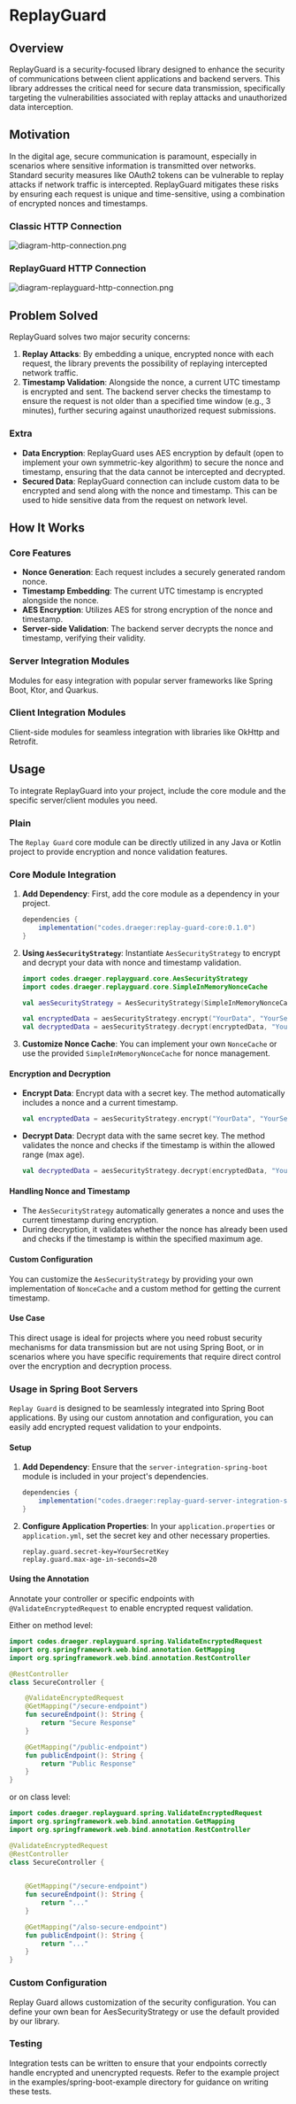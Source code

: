 # ReplayGuard

## Overview

ReplayGuard is a security-focused library designed to enhance the security of communications between client applications
and backend servers. This library addresses the critical need for secure data transmission, specifically targeting the
vulnerabilities associated with replay attacks and unauthorized data interception.

## Motivation

In the digital age, secure communication is paramount, especially in scenarios where sensitive information is
transmitted over networks. Standard security measures like OAuth2 tokens can be vulnerable to replay attacks if network
traffic is intercepted. ReplayGuard mitigates these risks by ensuring each request is unique and time-sensitive, using a
combination of encrypted nonces and timestamps.

### Classic HTTP Connection
![diagram-http-connection.png](assets%2Fdiagram-http-connection.png)

### ReplayGuard HTTP Connection
![diagram-replayguard-http-connection.png](assets%2Fdiagram-replayguard-http-connection.png)

## Problem Solved

ReplayGuard solves two major security concerns:

1. **Replay Attacks**: By embedding a unique, encrypted nonce with each request, the library prevents the possibility of
   replaying intercepted network traffic.
2. **Timestamp Validation**: Alongside the nonce, a current UTC timestamp is encrypted and sent. The backend server
   checks the timestamp to ensure the request is not older than a specified time window (e.g., 3 minutes), further
   securing against unauthorized request submissions.

### Extra

- **Data Encryption**: ReplayGuard uses AES encryption by default (open to implement your own symmetric-key algorithm) to secure the nonce and timestamp, ensuring that the data cannot
  be intercepted and decrypted.
- **Secured Data**: ReplayGuard connection can include custom data to be encrypted and send along with the nonce and timestamp. This can be used to hide sensitive data from the request on network level.

## How It Works

### Core Features

- **Nonce Generation**: Each request includes a securely generated random nonce.
- **Timestamp Embedding**: The current UTC timestamp is encrypted alongside the nonce.
- **AES Encryption**: Utilizes AES for strong encryption of the nonce and timestamp.
- **Server-side Validation**: The backend server decrypts the nonce and timestamp, verifying their validity.

### Server Integration Modules

Modules for easy integration with popular server frameworks like Spring Boot, Ktor, and Quarkus.

### Client Integration Modules

Client-side modules for seamless integration with libraries like OkHttp and Retrofit.

## Usage

To integrate ReplayGuard into your project, include the core module and the specific server/client modules you need.

### Plain

The `Replay Guard` core module can be directly utilized in any Java or Kotlin project to provide encryption and nonce validation features.

### Core Module Integration

1. **Add Dependency**: First, add the core module as a dependency in your project.

    ```gradle
    dependencies {
        implementation("codes.draeger:replay-guard-core:0.1.0")
    }
    ```

2. **Using `AesSecurityStrategy`**: Instantiate `AesSecurityStrategy` to encrypt and decrypt your data with nonce and timestamp validation.

    ```kotlin
    import codes.draeger.replayguard.core.AesSecurityStrategy
    import codes.draeger.replayguard.core.SimpleInMemoryNonceCache

    val aesSecurityStrategy = AesSecurityStrategy(SimpleInMemoryNonceCache)

    val encryptedData = aesSecurityStrategy.encrypt("YourData", "YourSecretKey")
    val decryptedData = aesSecurityStrategy.decrypt(encryptedData, "YourSecretKey", 180) // 180 seconds as max age
    ```

3. **Customize Nonce Cache**: You can implement your own `NonceCache` or use the provided `SimpleInMemoryNonceCache` for nonce management.

#### Encryption and Decryption

- **Encrypt Data**: Encrypt data with a secret key. The method automatically includes a nonce and a current timestamp.

    ```kotlin
    val encryptedData = aesSecurityStrategy.encrypt("YourData", "YourSecretKey")
    ```

- **Decrypt Data**: Decrypt data with the same secret key. The method validates the nonce and checks if the timestamp is within the allowed range (max age).

    ```kotlin
    val decryptedData = aesSecurityStrategy.decrypt(encryptedData, "YourSecretKey", 180) // Max age in seconds
    ```

#### Handling Nonce and Timestamp

- The `AesSecurityStrategy` automatically generates a nonce and uses the current timestamp during encryption.
- During decryption, it validates whether the nonce has already been used and checks if the timestamp is within the specified maximum age.

#### Custom Configuration

You can customize the `AesSecurityStrategy` by providing your own implementation of `NonceCache` and a custom method for getting the current timestamp.

#### Use Case

This direct usage is ideal for projects where you need robust security mechanisms for data transmission but are not using Spring Boot, or in scenarios where you have specific requirements that require direct control over the encryption and decryption process.

### Usage in Spring Boot Servers

`Replay Guard` is designed to be seamlessly integrated into Spring Boot applications. By using our custom annotation and
configuration, you can easily add encrypted request validation to your endpoints.

#### Setup

1. **Add Dependency**: Ensure that the `server-integration-spring-boot` module is included in your project's
   dependencies.

    ```gradle
    dependencies {
        implementation("codes.draeger:replay-guard-server-integration-spring-boot:0.1.0")
    }
    ```

2. **Configure Application Properties**: In your `application.properties` or `application.yml`, set the secret key and
   other necessary properties.

    ```properties
    replay.guard.secret-key=YourSecretKey
    replay.guard.max-age-in-seconds=20
    ```

#### Using the Annotation

Annotate your controller or specific endpoints with `@ValidateEncryptedRequest` to enable encrypted request validation.

Either on method level:

```kotlin
import codes.draeger.replayguard.spring.ValidateEncryptedRequest
import org.springframework.web.bind.annotation.GetMapping
import org.springframework.web.bind.annotation.RestController

@RestController
class SecureController {

    @ValidateEncryptedRequest
    @GetMapping("/secure-endpoint")
    fun secureEndpoint(): String {
        return "Secure Response"
    }

    @GetMapping("/public-endpoint")
    fun publicEndpoint(): String {
        return "Public Response"
    }
}
```

or on class level:

```kotlin
import codes.draeger.replayguard.spring.ValidateEncryptedRequest
import org.springframework.web.bind.annotation.GetMapping
import org.springframework.web.bind.annotation.RestController

@ValidateEncryptedRequest
@RestController
class SecureController {

    
    @GetMapping("/secure-endpoint")
    fun secureEndpoint(): String {
        return "..."
    }

    @GetMapping("/also-secure-endpoint")
    fun publicEndpoint(): String {
        return "..."
    }
}
```

### Custom Configuration
Replay Guard allows customization of the security configuration. You can define your own bean for AesSecurityStrategy or use the default provided by our library.

### Testing
Integration tests can be written to ensure that your endpoints correctly handle encrypted and unencrypted requests. Refer to the example project in the examples/spring-boot-example directory for guidance on writing these tests.
